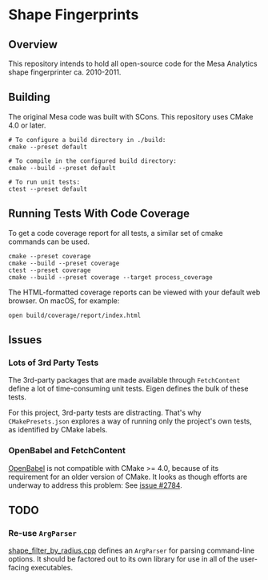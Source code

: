 # Shape Fingerprints

## Overview

This repository intends to hold all open-source code for the Mesa Analytics shape fingerprinter ca. 2010-2011.

## Building

The original Mesa code was built with SCons. This repository uses CMake 4.0 or later.

```shell
# To configure a build directory in ./build:
cmake --preset default

# To compile in the configured build directory:
cmake --build --preset default

# To run unit tests:
ctest --preset default
```

## Running Tests With Code Coverage

To get a code coverage report for all tests, a similar set of cmake commands can be used.

```shell
cmake --preset coverage
cmake --build --preset coverage
ctest --preset coverage
cmake --build --preset coverage --target process_coverage
```

The HTML-formatted coverage reports can be viewed with your default web browser. On macOS, for example:

```shell
open build/coverage/report/index.html
```

## Issues

### Lots of 3rd Party Tests

The 3rd-party packages that are made available through `FetchContent` define a lot of time-consuming unit tests. Eigen defines the bulk of these tests.

For this project, 3rd-party tests are distracting. That's why `CMakePresets.json` explores a way of running only the project's own tests, as identified by CMake labels.

### OpenBabel and FetchContent

[OpenBabel](https://github.com/openbabel/openbabel) is not compatible with CMake >= 4.0, because of its requirement for an older version of CMake. It looks as though efforts are underway to address this problem: See [issue #2784](https://github.com/openbabel/openbabel/pull/2784).

## TODO

### Re-use `ArgParser`

[shape_filter_by_radius.cpp](./src/shape_filter_by_radius/shape_filter_by_radius.cpp) defines an `ArgParser` for parsing command-line options. It should be factored out to its own library for use in all of the user-facing executables.
